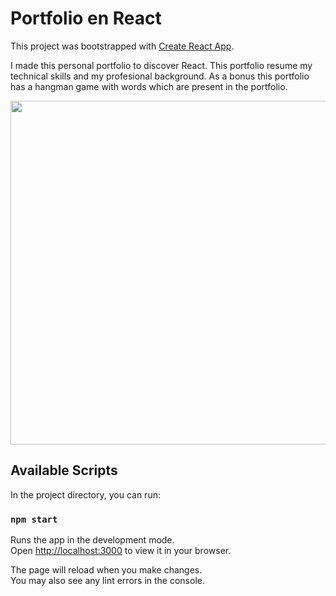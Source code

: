 # Portfolio en React

This project was bootstrapped with [Create React App](https://github.com/facebook/create-react-app).

I made this personal portfolio to discover React. This portfolio resume my technical skills and my profesional background. As a bonus this portfolio has a hangman game with words which are present in the portfolio.

<p align="center">
  <img width="850" height="550" src="https://user-images.githubusercontent.com/120400567/217831917-2eb4103c-1d72-4b83-b119-cef5046e9e70.png">
</p>


## Available Scripts

In the project directory, you can run:

### `npm start`

Runs the app in the development mode.\
Open [http://localhost:3000](http://localhost:3000) to view it in your browser.

The page will reload when you make changes.\
You may also see any lint errors in the console.




